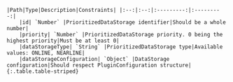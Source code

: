    |Path|Type|Description|Constraints| |:--:|:--:|:---------:|:---------:|
        |id| `Number` |PrioritizedDataStorage identifier|Should be a whole number|
        |priority| `Number` |PrioritizedDataStorage priority. 0 being the highest priority|Must be at least 0|
        |dataStorageType| `String` |PrioritizedDataStorage type|Available values: ONLINE, NEARLINE|
        |dataStorageConfiguration| `Object` |DataStorage configuration|Should respect PluginConfiguration structure|
    {:.table.table-striped}
